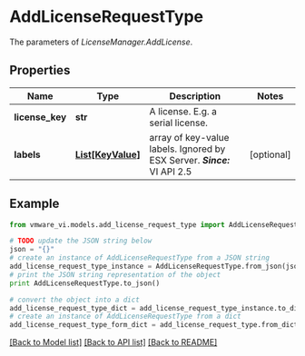 # AddLicenseRequestType

The parameters of *LicenseManager.AddLicense*. 

## Properties
Name | Type | Description | Notes
------------ | ------------- | ------------- | -------------
**license_key** | **str** | A license. E.g. a serial license.  | 
**labels** | [**List[KeyValue]**](KeyValue.md) | array of key-value labels. Ignored by ESX Server.  ***Since:*** VI API 2.5  | [optional] 

## Example

```python
from vmware_vi.models.add_license_request_type import AddLicenseRequestType

# TODO update the JSON string below
json = "{}"
# create an instance of AddLicenseRequestType from a JSON string
add_license_request_type_instance = AddLicenseRequestType.from_json(json)
# print the JSON string representation of the object
print AddLicenseRequestType.to_json()

# convert the object into a dict
add_license_request_type_dict = add_license_request_type_instance.to_dict()
# create an instance of AddLicenseRequestType from a dict
add_license_request_type_form_dict = add_license_request_type.from_dict(add_license_request_type_dict)
```
[[Back to Model list]](../README.md#documentation-for-models) [[Back to API list]](../README.md#documentation-for-api-endpoints) [[Back to README]](../README.md)


